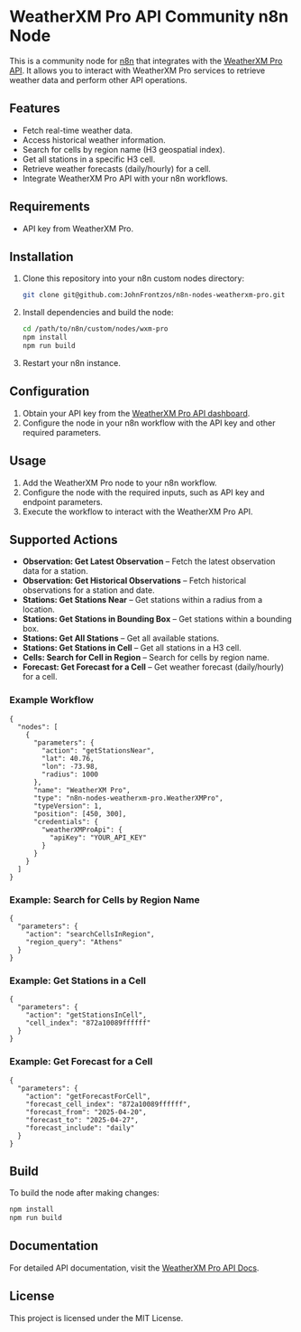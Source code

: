 # WeatherXM Pro API Community n8n Node

This is a community node for [n8n](https://n8n.io/) that integrates with the [WeatherXM Pro API](https://pro.weatherxm.com/docs). It allows you to interact with WeatherXM Pro services to retrieve weather data and perform other API operations.

## Features

- Fetch real-time weather data.
- Access historical weather information.
- Search for cells by region name (H3 geospatial index).
- Get all stations in a specific H3 cell.
- Retrieve weather forecasts (daily/hourly) for a cell.
- Integrate WeatherXM Pro API with your n8n workflows.

## Requirements

- API key from WeatherXM Pro.

## Installation

1. Clone this repository into your n8n custom nodes directory:
   ```bash
   git clone git@github.com:JohnFrontzos/n8n-nodes-weatherxm-pro.git
   ```
2. Install dependencies and build the node:
   ```bash
   cd /path/to/n8n/custom/nodes/wxm-pro
   npm install
   npm run build
   ```
3. Restart your n8n instance.

## Configuration

1. Obtain your API key from the [WeatherXM Pro API dashboard](https://pro.weatherxm.com/api-management).
2. Configure the node in your n8n workflow with the API key and other required parameters.

## Usage

1. Add the WeatherXM Pro node to your n8n workflow.
2. Configure the node with the required inputs, such as API key and endpoint parameters.
3. Execute the workflow to interact with the WeatherXM Pro API.

## Supported Actions

- **Observation: Get Latest Observation** – Fetch the latest observation data for a station.
- **Observation: Get Historical Observations** – Fetch historical observations for a station and date.
- **Stations: Get Stations Near** – Get stations within a radius from a location.
- **Stations: Get Stations in Bounding Box** – Get stations within a bounding box.
- **Stations: Get All Stations** – Get all available stations.
- **Stations: Get Stations in Cell** – Get all stations in a H3 cell.
- **Cells: Search for Cell in Region** – Search for cells by region name.
- **Forecast: Get Forecast for a Cell** – Get weather forecast (daily/hourly) for a cell.

### Example Workflow

```
{
  "nodes": [
    {
      "parameters": {
        "action": "getStationsNear",
        "lat": 40.76,
        "lon": -73.98,
        "radius": 1000
      },
      "name": "WeatherXM Pro",
      "type": "n8n-nodes-weatherxm-pro.WeatherXMPro",
      "typeVersion": 1,
      "position": [450, 300],
      "credentials": {
        "weatherXMProApi": {
          "apiKey": "YOUR_API_KEY"
        }
      }
    }
  ]
}
```

### Example: Search for Cells by Region Name

```
{
  "parameters": {
    "action": "searchCellsInRegion",
    "region_query": "Athens"
  }
}
```

### Example: Get Stations in a Cell

```
{
  "parameters": {
    "action": "getStationsInCell",
    "cell_index": "872a10089ffffff"
  }
}
```

### Example: Get Forecast for a Cell

```
{
  "parameters": {
    "action": "getForecastForCell",
    "forecast_cell_index": "872a10089ffffff",
    "forecast_from": "2025-04-20",
    "forecast_to": "2025-04-27",
    "forecast_include": "daily"
  }
}
```

## Build

To build the node after making changes:

```bash
npm install
npm run build
```

## Documentation

For detailed API documentation, visit the [WeatherXM Pro API Docs](https://pro.weatherxm.com/docs).


## License

This project is licensed under the MIT License.